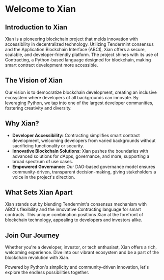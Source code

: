 # Welcome to Xian

## Introduction to Xian

Xian is a pioneering blockchain project that melds innovation with accessibility in decentralized technology. Utilizing Tendermint consensus and the Application Blockchain Interface (ABCI), Xian offers a secure, scalable, and developer-friendly platform. The project shines with its use of Contracting, a Python-based language designed for blockchain, making smart contract development more accessible.

## The Vision of Xian

Our vision is to democratize blockchain development, creating an inclusive ecosystem where developers of all backgrounds can innovate. By leveraging Python, we tap into one of the largest developer communities, fostering creativity and diversity.

## Why Xian?

- **Developer Accessibility:** Contracting simplifies smart contract development, welcoming developers from varied backgrounds without sacrificing functionality or security.
- **Innovative Blockchain Solutions:** Xian pushes the boundaries with advanced solutions for dApps, governance, and more, supporting a broad spectrum of use cases.
- **Empowered Governance:** Our DAO-based governance model ensures community-driven, transparent decision-making, giving stakeholders a voice in the project's direction.

## What Sets Xian Apart

Xian stands out by blending Tendermint's consensus mechanism with ABCI's flexibility and the innovative Contracting language for smart contracts. This unique combination positions Xian at the forefront of blockchain technology, appealing to developers and investors alike.

## Join Our Journey

Whether you're a developer, investor, or tech enthusiast, Xian offers a rich, welcoming experience. Dive into our vibrant ecosystem and be a part of the blockchain revolution with Xian.

Powered by Python's simplicity and community-driven innovation, let's explore the endless possibilities together.

